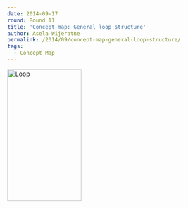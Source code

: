 ```yaml
---
date: 2014-09-17
round: Round 11
title: 'Concept map: General loop structure'
author: Asela Wijeratne
permalink: /2014/09/concept-map-general-loop-structure/
tags:
  - Concept Map
---
```

[<img class="alignnone size-medium wp-image-8731" alt="Loop" src="/training-course/uploads/2014/09/Loop-168x300.png" width="168" height="300" />][1]

 [1]: /training-course/uploads/2014/09/Loop.png
